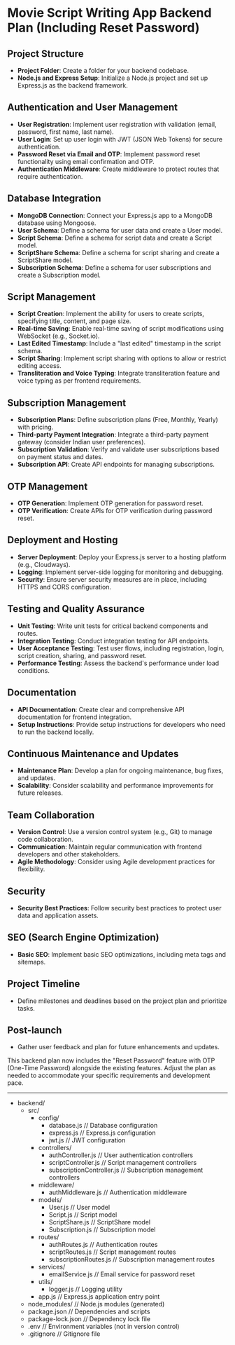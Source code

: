 # Movie Script Writing App Backend Plan (Including Reset Password)

## Project Structure

- **Project Folder**: Create a folder for your backend codebase.
- **Node.js and Express Setup**: Initialize a Node.js project and set up Express.js as the backend framework.

## Authentication and User Management

- **User Registration**: Implement user registration with validation (email, password, first name, last name).
- **User Login**: Set up user login with JWT (JSON Web Tokens) for secure authentication.
- **Password Reset via Email and OTP**: Implement password reset functionality using email confirmation and OTP.
- **Authentication Middleware**: Create middleware to protect routes that require authentication.

## Database Integration

- **MongoDB Connection**: Connect your Express.js app to a MongoDB database using Mongoose.
- **User Schema**: Define a schema for user data and create a User model.
- **Script Schema**: Define a schema for script data and create a Script model.
- **ScriptShare Schema**: Define a schema for script sharing and create a ScriptShare model.
- **Subscription Schema**: Define a schema for user subscriptions and create a Subscription model.

## Script Management

- **Script Creation**: Implement the ability for users to create scripts, specifying title, content, and page size.
- **Real-time Saving**: Enable real-time saving of script modifications using WebSocket (e.g., Socket.io).
- **Last Edited Timestamp**: Include a "last edited" timestamp in the script schema.
- **Script Sharing**: Implement script sharing with options to allow or restrict editing access.
- **Transliteration and Voice Typing**: Integrate transliteration feature and voice typing as per frontend requirements.

## Subscription Management

- **Subscription Plans**: Define subscription plans (Free, Monthly, Yearly) with pricing.
- **Third-party Payment Integration**: Integrate a third-party payment gateway (consider Indian user preferences).
- **Subscription Validation**: Verify and validate user subscriptions based on payment status and dates.
- **Subscription API**: Create API endpoints for managing subscriptions.

## OTP Management

- **OTP Generation**: Implement OTP generation for password reset.
- **OTP Verification**: Create APIs for OTP verification during password reset.

## Deployment and Hosting

- **Server Deployment**: Deploy your Express.js server to a hosting platform (e.g., Cloudways).
- **Logging**: Implement server-side logging for monitoring and debugging.
- **Security**: Ensure server security measures are in place, including HTTPS and CORS configuration.

## Testing and Quality Assurance

- **Unit Testing**: Write unit tests for critical backend components and routes.
- **Integration Testing**: Conduct integration testing for API endpoints.
- **User Acceptance Testing**: Test user flows, including registration, login, script creation, sharing, and password reset.
- **Performance Testing**: Assess the backend's performance under load conditions.

## Documentation

- **API Documentation**: Create clear and comprehensive API documentation for frontend integration.
- **Setup Instructions**: Provide setup instructions for developers who need to run the backend locally.

## Continuous Maintenance and Updates

- **Maintenance Plan**: Develop a plan for ongoing maintenance, bug fixes, and updates.
- **Scalability**: Consider scalability and performance improvements for future releases.

## Team Collaboration

- **Version Control**: Use a version control system (e.g., Git) to manage code collaboration.
- **Communication**: Maintain regular communication with frontend developers and other stakeholders.
- **Agile Methodology**: Consider using Agile development practices for flexibility.

## Security

- **Security Best Practices**: Follow security best practices to protect user data and application assets.

## SEO (Search Engine Optimization)

- **Basic SEO**: Implement basic SEO optimizations, including meta tags and sitemaps.

## Project Timeline

- Define milestones and deadlines based on the project plan and prioritize tasks.

## Post-launch

- Gather user feedback and plan for future enhancements and updates.

This backend plan now includes the "Reset Password" feature with OTP (One-Time Password) alongside the existing features. Adjust the plan as needed to accommodate your specific requirements and development pace.

-----------------------------------------------------------------
- backend/
  - src/
    - config/
      - database.js                // Database configuration
      - express.js                 // Express.js configuration
      - jwt.js                     // JWT configuration
    - controllers/
      - authController.js         // User authentication controllers
      - scriptController.js       // Script management controllers
      - subscriptionController.js // Subscription management controllers
    - middleware/
      - authMiddleware.js         // Authentication middleware
    - models/
      - User.js                   // User model
      - Script.js                 // Script model
      - ScriptShare.js            // ScriptShare model
      - Subscription.js           // Subscription model
    - routes/
      - authRoutes.js             // Authentication routes
      - scriptRoutes.js           // Script management routes
      - subscriptionRoutes.js     // Subscription management routes
    - services/
      - emailService.js           // Email service for password reset
    - utils/
      - logger.js                 // Logging utility
    - app.js                      // Express.js application entry point
  - node_modules/                  // Node.js modules (generated)
  - package.json                   // Dependencies and scripts
  - package-lock.json              // Dependency lock file
  - .env                          // Environment variables (not in version control)
  - .gitignore                    // Gitignore file

